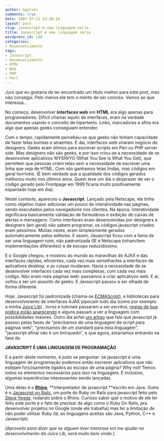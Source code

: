 ```yaml
---
author: mgalves
comments: true
date: 2007-07-12 22:20:14
layout: post
slug: javascript-e-uma-linguagem-seria
title: Javascript é uma linguagem séria
wordpress_id: 148
categories:
- Desenvolvimento
tags:
- Javascript
- Desenvolvimento
- HTML
- Web
- PHP
- Perl
---
```


Juro que eu gostaria de ter encontrado um título melhor para este post, mas não consegui. Pelo menos ele tem o mérito de ser conciso.  Vamos ao que interessa...

No começo, desenvolver **interfaces web** em **HTML** era algo apenas para programadores. Difícil chamar aquilo de interfaces, eram na verdade documentos usando o conceito de hipertexto. Links, marcadores e afins era algo que apenas geeks conseguiam entender.

Com o tempo, rapidamente percebeu-se que geeks não tinham capacidade de fazer telas bonitas e atraentes. E daí, interfaces web viraram negócio de designers. Geeks eram ótimos para escrever scripts em Perl ou PHP server side. Mas designers não são geeks, e por isso criou-se a necessidade de se desenvolver aplicativos WYSIWYG (What You See Is What You Get), que permitem que pessoas criem telas sem a necessidade de escrever uma linha que seja de HTML. Com isto ganhamos telas lindas, mas códigos em geral horríveis.  (É bem verdade que a qualidade dos códigos gerados melhorou muito nos últimos anos. Quem teve um dia o desprazer de ver o código gerado pelo Frontpage em 1999 ficaria muito positivamente espantado hoje em dia).

Neste contexto, apareceu o **Javascript**. Lançado pela Netscape, ele tinha como objetivo maior adicionar um pouco de interatividade nas páginas, sendo executados pelos navegadores nos clientes. Na época, interatividade significava basicamente validação de formulários e exibição de caixas de alertas e mensagens. Como interfaces eram desenvolvidas por designers e designers (em geral) não sabem programar, os códigos javascript criados eram péssimos. Muitas vezes, eram simplesmente gerados automaticamente pelos editores. E assim, Javascript ficou com a fama de ser uma linguagem ruim, não padronizada (IE e Netscape tinham/tem implementações diferentes) e de escopo reduzidíssimo.

E o Google chegou, e mostrou ao mundo as maravilhas do AJAX e das interfaces rápidas, eficientes, cada vez mais semelhantes a interfaces de aplicativos desktop, e as coisas mudaram. Havia a necessidade de se desenvolver interfaces cada vez mais complexas, com cada vez mais código. Não eram mais páginas web: passamos a criar aplicativos web. E aí, voltou a ser um assunto de geeks. E Javascript passou a ser olhada de forma diferente.

Hoje, Javascript foi padronizada (chama-se [ECMAScript](http://www.ecma-international.org/publications/standards/Ecma-262.htm)), e bibliotecas para desenvolvimento de interfaces AJAX pipocam todo dia (como por exemplo a minha [Juice Lib](http://code.google.com/p/juicelib)) , livros e tutoriais passaram a ser escritos, [regras de boa prática estão aparecendo](http://en.wikipedia.org/wiki/Unobtrusive_JavaScript) e alguns passam a ver a linguagem com possibilidades maiores. Outro dia achei [um artigo](http://ajaxian.com/archives/javascript-as-a-language) que fala que javascript já passou pelas fases de "precisamos de uma linguagem de script para páginas web", "precisamos de um standard para esta linguagem",  "javascript afinal não é um brinquedo", e que agora, estaríamos entrando na fase do


**JAVASCRIPT É UMA LINGUAGEM DE PROGRAMAÇÃO**




E a partir deste momento, é justo se perguntar: se javascript é uma linguagem de programação podemos então escrever aplicativos que não estejam forçosamente ligados ao escopo de uma página? Why not! Temos todos os elementos necessários para isso na linguagem. E inclusive, algumas experiências interessantes sendo lançadas.




Uma delas é o **[Rhino](http://www.mozilla.org/rhino/)**, **interpretador de javascript **escrito em Java. Outra é o [Javascript on Rails](http://www.iunknown.com/2007/06/steve-yegge-por.html), um porte do Ruby on Rails para javascript feito pelo [Steve Yegge](http://steve-yegge.blogspot.com/), rodando sobre o Rhino.  Curioso saber que o motivo de ele ter feito este porte é o fato de precisar de algo como o Ruby On Rails, pra desenvolver projetos no Google (onde ele trabalha) mas ter a limitação de não poder utilizar Ruby (lá, as linguagens aceitas são Java, Python, C++ e Javascript).




_[Aproveito para dizer que se alguem tiver interesse em me ajudar no desenvolvimento da Juice Lib, será muito bem_ vindo.]



